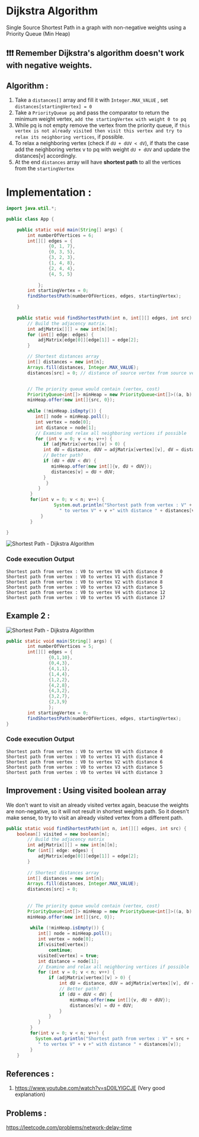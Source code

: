 # Dijkstra Algorithm

Single Source Shortest Path in a graph with non-negative weights using a Priority Queue (Min Heap)

## ❗❗❗ Remember Dijkstra's algorithm doesn't work with negative weights.

## Algorithm :
1. Take a `distances[]` array and fill it with `Integer.MAX_VALUE` , set `distances[startingVertex] = 0`
2. Take a `PriorityQueue pq` and pass the comparator to return the minimum weight vertex, `add the startingVertex with weight 0 to pq`
3. While pq is not empty remove the vertex from the priority queue, if `this vertex is not already visited then visit this vertex and try to relax its neighboring vertices`, if possible.
4. To relax a neighboring vertex (check if `dU + dUV < dV`), if thats the case add the neighboring vertex v to pq with weight `dU + dUV` and update the distances[v] accordingly.
5. At the end `distances` array will have **shortest path** to all the vertices from the `startingVertex`


# Implementation :
```java
import java.util.*;

public class App {

	public static void main(String[] args) {
		int numberOfVertices = 6;
		int[][] edges = {
			    {0, 1, 7},
			    {0, 3, 5},
			    {3, 2, 3},
			    {1, 4, 8},
			    {2, 4, 4},
			    {4, 5, 5}
			    
			};
		int startingVertex = 0;
		findShortestPath(numberOfVertices, edges, startingVertex);

	}
	
	public static void findShortestPath(int n, int[][] edges, int src) {
		// Build the adjacency matrix.
		int adjMatrix[][] = new int[n][n];
		for (int[] edge: edges) {
		    adjMatrix[edge[0]][edge[1]] = edge[2];
		}

		// Shortest distances array
		int[] distances = new int[n];
		Arrays.fill(distances, Integer.MAX_VALUE);
		distances[src] = 0; // distance of source vertex from source vertex will be zero


		// The priority queue would contain (vertex, cost)
		PriorityQueue<int[]> minHeap = new PriorityQueue<int[]>((a, b) -> a[1] - b[1]);
		minHeap.offer(new int[]{src, 0});
        
		while (!minHeap.isEmpty()) { 
		   int[] node = minHeap.poll();
		   int vertex = node[0];
		   int distance = node[1];
		   // Examine and relax all neighboring vertices if possible 
		   for (int v = 0; v < n; v++) {
		      if (adjMatrix[vertex][v] > 0) {
			  int dU = distance, dUV = adjMatrix[vertex][v], dV = distances[v];
			  // Better path?
			  if (dU + dUV < dV) {
			     minHeap.offer(new int[]{v, dU + dUV});
			     distances[v] = dU + dUV;
			  }
		       }
		    }
		 }
		 for(int v = 0; v < n; v++) {
           	      System.out.println("Shortest path from vertex : V" + src + 
     				" to vertex V" + v +" with distance " + distances[v]); 
        	 }
         }

}

```

![Shortest Path - Dijkstra Algorithm](graph-1.jpg?raw=true "Shortest Path")

### Code execution Output
```
Shortest path from vertex : V0 to vertex V0 with distance 0
Shortest path from vertex : V0 to vertex V1 with distance 7
Shortest path from vertex : V0 to vertex V2 with distance 8
Shortest path from vertex : V0 to vertex V3 with distance 5
Shortest path from vertex : V0 to vertex V4 with distance 12
Shortest path from vertex : V0 to vertex V5 with distance 17
```

## Example 2 :

![Shortest Path - Dijkstra Algorithm](graph-2.jpg?raw=true "Shortest Path")

```java
public static void main(String[] args) {
		int numberOfVertices = 5;
		int[][] edges = {
				{0,1,10},
				{0,4,3},
				{4,1,1},
				{1,4,4},
				{1,2,2},
				{4,2,8},
				{4,3,2},
				{3,2,7},
				{2,3,9}
				};
		int startingVertex = 0;
		findShortestPath(numberOfVertices, edges, startingVertex);
}
```

### Code execution Output
```
Shortest path from vertex : V0 to vertex V0 with distance 0
Shortest path from vertex : V0 to vertex V1 with distance 4
Shortest path from vertex : V0 to vertex V2 with distance 6
Shortest path from vertex : V0 to vertex V3 with distance 5
Shortest path from vertex : V0 to vertex V4 with distance 3
```

## Improvement : Using visited boolean array
We don't want to visit an already visited vertex again, beacuse the weights are non-negative, so it will not result in shortest weights path.
So it doesn't make sense, to try to visit an already visited vertex from a different path.
```java
public static void findShortestPath(int n, int[][] edges, int src) {
	boolean[] visited = new boolean[n];
        // Build the adjacency matrix
        int adjMatrix[][] = new int[n][n];
        for (int[] edge: edges) {
            adjMatrix[edge[0]][edge[1]] = edge[2];
        }
        
        // Shortest distances array
        int[] distances = new int[n];
        Arrays.fill(distances, Integer.MAX_VALUE);
        distances[src] = 0;
        
        
        // The priority queue would contain (vertex, cost)
        PriorityQueue<int[]> minHeap = new PriorityQueue<int[]>((a, b) -> a[1] - b[1]);
        minHeap.offer(new int[]{src, 0});
        
         while (!minHeap.isEmpty()) { 
            int[] node = minHeap.poll();
            int vertex = node[0];
            if(visited[vertex])
            	continue;
            visited[vertex] = true;
            int distance = node[1];
            // Examine and relax all neighboring vertices if possible 
            for (int v = 0; v < n; v++) {
                if (adjMatrix[vertex][v] > 0) {
                    int dU = distance, dUV = adjMatrix[vertex][v], dV = distances[v];
                    // Better path?
                    if (dU + dUV < dV) {
                        minHeap.offer(new int[]{v, dU + dUV});
                        distances[v] = dU + dUV;
                    }
                }
            }
         }
         for(int v = 0; v < n; v++) {
           System.out.println("Shortest path from vertex : V" + src + 
     		" to vertex V" + v +" with distance " + distances[v]); 
         }
    }

```

## References :
1. https://www.youtube.com/watch?v=sD0lLYlGCJE (Very good explanation)

## Problems :
https://leetcode.com/problems/network-delay-time


